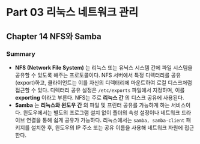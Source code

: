 # Part 03 리눅스 네트워크 관리
## Chapter 14 NFS와 Samba

### Summary
- **NFS (Network File System)** 는 리눅스 또는 유닉스 시스템 간에 파일 시스템을 공유할 수 있도록 해주는 프로토콜이다. NFS 서버에서 특정 디렉터리를 공유(export)하고, 클라이언트는 이를 자신의 디렉터리에 마운트하여 로컬 디스크처럼 접근할 수 있다. 디렉터리 공유 설정은 `/etc/exports` 파일에서 지정하며, 이를 **exporting** 이라고 부른다. NFS는 주로 **리눅스 간** 의 디스크 공유에 사용된다.
- **Samba** 는 **리눅스와 윈도우 간** 의 파일 및 프린터 공유를 가능하게 하는 서비스이다. 윈도우에서는 별도의 프로그램 설치 없이 폴더의 속성 설정이나 네트워크 드라이브 연결을 통해 쉽게 공유가 가능하다. 리눅스에서는 `samba, samba-client` 패키지를 설치한 후, 윈도우의 IP 주소 또는 공유 이름을 사용해 네트워크 자원에 접근한다.